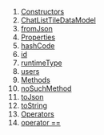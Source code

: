 1.  [Constructors](./ChatListTileDataModel-class.md)
2.  [ChatListTileDataModel](./ChatListTileDataModel/ChatListTileDataModel.md)
3.  [fromJson](./ChatListTileDataModel/ChatListTileDataModel.fromJson.md)
4.  [Properties](./ChatListTileDataModel-class.md)
5.  [hashCode](https://api.flutter.dev/flutter/dart-core/Object/hashCode.html)
6.  [id](./ChatListTileDataModel/id.md)
7.  [runtimeType](https://api.flutter.dev/flutter/dart-core/Object/runtimeType.html)
8.  [users](./ChatListTileDataModel/users.md)
9.  [Methods](./ChatListTileDataModel-class.md)
10. [noSuchMethod](https://api.flutter.dev/flutter/dart-core/Object/noSuchMethod.html)
11. [toJson](./ChatListTileDataModel/toJson.md)
12. [toString](https://api.flutter.dev/flutter/dart-core/Object/toString.html)
13. [Operators](./ChatListTileDataModel-class.md)
14. [operator
    ==](https://api.flutter.dev/flutter/dart-core/Object/operator_equals.html)
